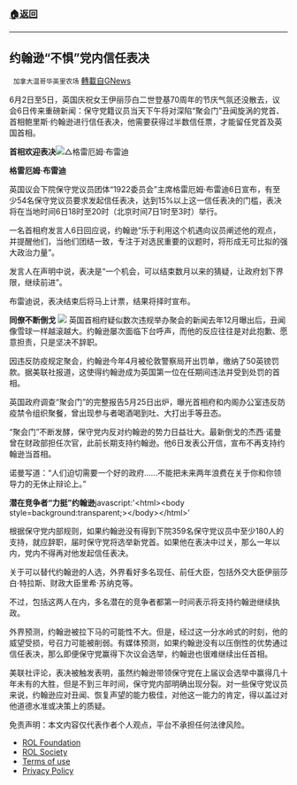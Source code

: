 ###  [:house:返回](README.md)
---


## 约翰逊“不惧”党内信任表决
` 加拿大温哥华英里农场` [轉載自GNews](https://gnews.org/zh-hans/2678084/)

6月2日至5日，英国庆祝女王伊丽莎白二世登基70周年的节庆气氛还没散去，议会6日传来重磅新闻：保守党籍议员当天下午将对深陷“聚会门”丑闻旋涡的党首、首相鲍里斯·约翰逊进行信任表决，他需要获得过半数信任票，才能留任党首及英国首相。
 
**首相欢迎表决**![△格雷厄姆·布雷迪](https://n.sinaimg.cn/spider20220606/125/w547h378/20220606/e36b-92a385e52dd83261d7a2903becec9a3e.png)
 
**格雷厄姆·布雷迪**
 
英国议会下院保守党议员团体“1922委员会”主席格雷厄姆·布雷迪6日宣布，有至少54名保守党议员要求发起信任表决，达到15%以上这一信任表决的门槛，表决将在当地时间6日18时至20时（北京时间7日1时至3时）举行。
 
一名首相府发言人6日回应说，约翰逊“乐于利用这个机遇向议员阐述他的观点，并提醒他们，当他们团结一致，专注于对选民重要的议题时，将形成无可比拟的强大政治力量”。
 
发言人在声明中说，表决是“一个机会，可以结束数月以来的猜疑，让政府划下界限，继续前进”。
 
布雷迪说，表决结束后将马上计票，结果将择时宣布。
 
**同僚不断倒戈**
 ![](https://n.sinaimg.cn/spider20220606/200/w600h400/20220606/ac8a-0347580fbefb3ee72bfacf0e9f986f83.jpg) 
英国首相府疑似数次违规举办聚会的新闻去年12月曝出后，丑闻像雪球一样越滚越大。约翰逊屡次面临下台呼声，而他的反应往往是对此抱歉、愿意担责，只是坚决不辞职。
 
因违反防疫规定聚会，约翰逊今年4月被伦敦警察局开出罚单，缴纳了50英镑罚款。据美联社报道，这使得约翰逊成为英国第一位在任期间违法并受到处罚的首相。
 
英国政府调查“聚会门”的完整报告5月25日出炉，曝光首相府和内阁办公室违反防疫禁令组织聚餐，曾出现参与者喝酒喝到吐、大打出手等丑态。
 
“聚会门”不断发酵，保守党内反对约翰逊的势力日益壮大。最新倒戈的杰西·诺曼曾在财政部担任次官，此前长期支持约翰逊。他6日发表公开信，宣布不再支持约翰逊当首相。
 
诺曼写道：“人们迫切需要一个好的政府……不能把未来两年浪费在关于你和你领导力的无休止辩论上。”
 
**潜在竞争者“力挺”约翰逊**javascript:'&lt;html&gt;&lt;body style=background:transparent;&gt;&lt;/body&gt;&lt;/html&gt;’
 
根据保守党内部规则，如果约翰逊没有得到下院359名保守党议员中至少180人的支持，就应辞职，届时保守党将选举新党首。如果他在表决中过关，那么一年以内，党内不得再对他发起信任表决。
 
关于可以替代约翰逊的人选，外界看好多名现任、前任大臣，包括外交大臣伊丽莎白·特拉斯、财政大臣里希·苏纳克等。
 
不过，包括这两人在内，多名潜在的竞争者都第一时间表示将支持约翰逊继续执政。
 
外界预测，约翰逊被拉下马的可能性不大。但是，经过这一分水岭式的时刻，他的威望受损，号召力可能被削弱。有媒体预测，如果约翰逊没有以压倒性的优势通过信任表决，那么即便保守党赢得下次议会选举，约翰逊也很难继续出任首相。
 
美联社评论，表决被触发表明，虽然约翰逊带领保守党在上届议会选举中赢得几十年未有的大胜，但是不到三年时间，保守党内部明确出现分裂。对一些保守党议员来说，约翰逊应对丑闻、恢复声望的能力极佳，对他这一能力的肯定，得以盖过对他道德水准或决策上的质疑。

免责声明：本文内容仅代表作者个人观点，平台不承担任何法律风险。
  
- [ROL Foundation](https://rolfoundation.org/)
- [ROL Society](https://rolsociety.org/)
- [Terms of use](https://gnews.org/terms-of-use-3/)
- [Privacy Policy](https://gnews.org/privacy-policy/)
